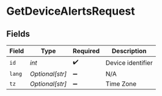 # GetDeviceAlertsRequest


## Fields

| Field              | Type               | Required           | Description        |
| ------------------ | ------------------ | ------------------ | ------------------ |
| `id`               | *int*              | :heavy_check_mark: | Device identifier  |
| `lang`             | *Optional[str]*    | :heavy_minus_sign: | N/A                |
| `tz`               | *Optional[str]*    | :heavy_minus_sign: | Time Zone          |